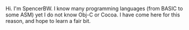 


Hi. I'm SpencerBW. I know many programming languages (from BASIC to some ASM) yet I do not know Obj-C or Cocoa. I have come here for this reason, and hope to learn a fair bit.

